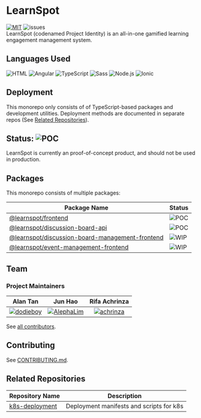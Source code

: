 # LearnSpot
[![MIT](https://img.shields.io/github/license/NP-Project-Identity/project-identity.svg)](LICENSE)
![issues](https://img.shields.io/github/issues/NP-Project-Identity/project-identity.svg)  
LearnSpot (codenamed Project Identity) is an all-in-one gamified learning engagement management system.

## Languages Used
![HTML](https://img.shields.io/badge/HTML-239120?style=for-the-badge&logo=html5&logoColor=white)
![Angular](https://img.shields.io/badge/Angular-DD0031?style=for-the-badge&logo=angular&logoColor=white)
![TypeScript](https://img.shields.io/badge/TypeScript-007ACC?style=for-the-badge&logo=typescript&logoColor=white)
![Sass](https://img.shields.io/badge/Sass-CC6699?style=for-the-badge&logo=sass&logoColor=white)
![Node.js](https://img.shields.io/badge/Node.js-43853D?style=for-the-badge&logo=node.js&logoColor=white)
![Ionic](https://img.shields.io/badge/Ionic-3880ff?style=for-the-badge&logo=Ionic&logoColor=white)

## Deployment

This monorepo only consists of of TypeScript-based packages and development utilities. Deployment methods are documented in separate repos (See [Related Repositories](#related-repositories)).

## Status: ![POC](https://img.shields.io/badge/Proof%20of%20Concept-blue)

LearnSpot is currently an proof-of-concept product, and should not be used in production.

## Packages

This monorepo consists of multiple packages:

| Package Name | Status
| - | -
| [@learnspot/frontend](frontend/README) | ![POC](https://img.shields.io/badge/Proof%20of%20Concept-blue)
| [@learnspot/discussion-board-api](packages/discussion-board-api) | ![POC](https://img.shields.io/badge/Proof%20of%20Concept-blue)
| [@learnspot/discussion-board-management-frontend](packages/discussion-board-management-frontend) | ![WIP](https://img.shields.io/badge/Work%20in%20Progress-yellow)
| [@learnspot/event-management-frontend](packages/event-management-frontend) | ![WIP](https://img.shields.io/badge/Work%20in%20Progress-yellow)

## Team

### Project Maintainers


| Alan Tan | Jun Hao | Rifa Achrinza |
| :-: | :-: | :-: |
| [![dodieboy]](https://github.com/dodieboy) | [![AlephaLim]](https://github.com/AlephaLim) | [![achrinza]](https://github.com/achirnza)|


See
[all contributors](https://github.com/NP-Project-Identity/project-identity/graphs/contributors).

## Contributing

See [CONTRIBUTING.md](CONTRIBUTING.md).

## Related Repositories

| Repository Name | Description
| - | -
| [k8s-deployment](https://github.com/NP-Project-Identity/k8s-deployment) | Deployment manifests and scripts for k8s


[dodieboy]: https://avatars.githubusercontent.com/u/9015764?v=4&s=60
[AlephaLim]: https://avatars.githubusercontent.com/u/51186021?v=4&s=60
[achrinza]: https://avatars.githubusercontent.com/u/25147899?v=4&s=60
